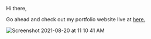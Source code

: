 Hi there,

Go ahead and check out my portfolio website live at <a href="https://sristi-chowdhury.netlify.app/">here.</a>

  
 ![Screenshot 2021-08-20 at 11 10 41 AM](https://user-images.githubusercontent.com/53037053/130185265-b514fba1-a8e4-4c41-9dcb-94c6ef5f80fe.png)


